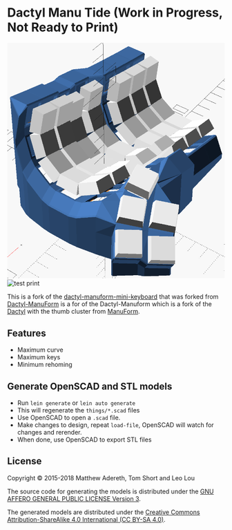 # Dactyl Manu Tide (Work in Progress, Not Ready to Print)

![test print](main.png)
![test print](https://i.redd.it/fhacqnvk64241.jpg)

This is a fork of the [dactyl-manuform-mini-keyboard](https://github.com/l4u/dactyl-manuform-mini-keyboard) that was forked from [Dactyl-ManuForm](https://github.com/tshort/dactyl-keyboard) is a for of the Dactyl-Manuform which is a fork of the [Dactyl](https://github.com/adereth/dactyl-keyboard) with the thumb cluster from [ManuForm](https://github.com/jeffgran/ManuForm).

## Features

- Maximum curve
- Maximum keys
- Minimum rehoming

## Generate OpenSCAD and STL models

* Run `lein generate` or `lein auto generate`
* This will regenerate the `things/*.scad` files
* Use OpenSCAD to open a `.scad` file.
* Make changes to design, repeat `load-file`, OpenSCAD will watch for changes and rerender.
* When done, use OpenSCAD to export STL files

## License

Copyright © 2015-2018 Matthew Adereth, Tom Short and Leo Lou

The source code for generating the models is distributed under the [GNU AFFERO GENERAL PUBLIC LICENSE Version 3](LICENSE).

The generated models are distributed under the [Creative Commons Attribution-ShareAlike 4.0 International (CC BY-SA 4.0)](LICENSE-models).
